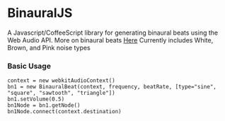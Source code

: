 BinauralJS
==========

A Javascript/CoffeeScript library for generating binaural beats using the Web Audio API.
More on binaural beats <a target="_blank" href="http://en.wikipedia.org/wiki/Binaural_beats">Here</a>
Currently includes White, Brown, and Pink noise types

### Basic Usage
    context = new webkitAudioContext()
    bn1 = new BinauralBeat(context, frequency, beatRate, [type="sine", "square", "sawtooth", "triangle"])
    bn1.setVolume(0.5)
    bn1Node = bn1.getNode()
    bn1Node.connect(context.destination)
